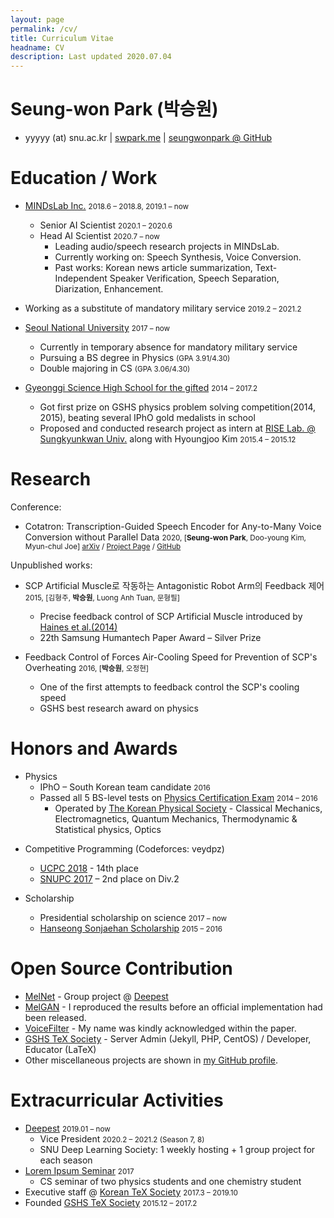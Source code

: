 ```yaml
---
layout: page
permalink: /cv/
title: Curriculum Vitae
headname: CV
description: Last updated 2020.07.04
---
```


# Seung-won Park (박승원)

* yyyyy (at) snu.ac.kr | [swpark.me](http://swpark.me) | [seungwonpark @ GitHub](https://github.com/seungwonpark)

# Education / Work

* [MINDsLab Inc.](https://mindslab.ai/) <small>2018.6 – 2018.8, 2019.1 – now</small>
  * Senior AI Scientist <small>2020.1 – 2020.6</small>
  * Head AI Scientist <small>2020.7 – now</small>
    * Leading audio/speech research projects in MINDsLab.
    * Currently working on: Speech Synthesis, Voice Conversion.
    * Past works: Korean news article summarization, Text-Independent Speaker Verification, Speech Separation, Diarization, Enhancement.
* Working as a substitute of mandatory military service <small>2019.2 – 2021.2</small>
  
* [Seoul National University](http://en.snu.ac.kr) <small>2017 – now</small>
  * Currently in temporary absence for mandatory military service
  * Pursuing a BS degree in Physics <small>(GPA 3.91/4.30)</small>
  * Double majoring in CS <small>(GPA 3.06/4.30)</small>

* [Gyeonggi Science High School for the gifted](http://www.gs.hs.kr) <small>2014 – 2017.2</small>
  * Got first prize on GSHS physics problem solving competition(2014, 2015), beating several IPhO gold medalists in school
  * Proposed and conducted research project as intern at [RISE Lab. @ Sungkyunkwan Univ.](http://ris.skku.edu/home/) along with Hyoungjoo Kim <small>2015.4 – 2015.12</small>


# Research

Conference:
- Cotatron: Transcription-Guided Speech Encoder for Any-to-Many Voice Conversion without Parallel Data <small>2020, [**Seung-won Park**, Doo-young Kim, Myun-chul Joe] [arXiv](https://arxiv.org/abs/2005.03295) / [Project Page](https://mindslab-ai.github.io/cotatron) / [GitHub](https://github.com/mindslab-ai/cotatron)</small>

Unpublished works:
- SCP Artificial Muscle로 작동하는 Antagonistic Robot Arm의 Feedback 제어 <small>2015, [김형주, **박승원**, Luong Anh Tuan, 문형필]</small>
    - Precise feedback control of SCP Artificial Muscle introduced by [Haines et al.(2014)](http://science.sciencemag.org/content/343/6173/868)
    - 22th Samsung Humantech Paper Award – Silver Prize

- Feedback Control of Forces Air-Cooling Speed for Prevention of SCP's Overheating <small>2016, [**박승원**, 오정현]</small>
    - One of the first attempts to feedback control the SCP's cooling speed 
    - GSHS best research award on physics

# Honors and Awards

- Physics
  * IPhO – South Korean team candidate <small>2016</small>
  * Passed all 5 BS-level tests on [Physics Certification Exam](http://kphc.kps.or.kr/about/) <small>2014 – 2016</small>
    * Operated by [The Korean Physical Society](http://www.kps.or.kr/) - Classical Mechanics, Electromagnetics, Quantum Mechanics, Thermodynamic & Statistical physics, Optics

* Competitive Programming (Codeforces: veydpz)
  * [UCPC 2018](https://2018.ucpc.io/) - 14th place
  * [SNUPC 2017](http://snups.snucse.org/snupc2017/) – 2nd place on Div.2

* Scholarship
  * Presidential scholarship on science <small>2017 – now</small>
  * [Hanseong Sonjaehan Scholarship](http://sonjaehan.org/) <small>2015 – 2016</small>

# Open Source Contribution

* [MelNet](<https://github.com/Deepest-Project/MelNet>) - Group project @ [Deepest](http://deepest.ai/)
* [MelGAN](https://github.com/seungwonpark/melgan) - I reproduced the results before an official implementation had been released.
* [VoiceFilter](<https://github.com/mindslab-ai/voicefilter>) - My name was kindly acknowledged within the paper.
* [GSHS TeX Society](http://latex.gs.hs.kr) - Server Admin (Jekyll, PHP, CentOS) / Developer, Educator (LaTeX)
* Other miscellaneous projects are shown in [my GitHub profile](https://github.com/seungwonpark). 


# Extracurricular Activities

* [Deepest](http://deepest.ai/) <small>2019.01 – now</small>
  * Vice President <small>2020.2 – 2021.2 (Season 7, 8)</small>
  * SNU Deep Learning Society: 1 weekly hosting + 1 group project for each season
* [Lorem Ipsum Seminar](https://github.com/seungwonpark/lipsum-seminar) <small>2017</small>
  * CS seminar of two physics students and one chemistry student
* Executive staff @ [Korean TeX Society](http://www.ktug.org) <small>2017.3 – 2019.10</small>
* Founded [GSHS TeX Society](http://latex.gs.hs.kr) <small>2015.12 – 2017.2</small>
